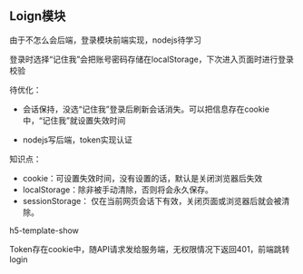 ## Loign模块

由于不怎么会后端，登录模块前端实现，nodejs待学习

登录时选择“记住我”会把账号密码存储在localStorage，下次进入页面时进行登录校验

待优化：

+ 会话保持，没选“记住我”登录后刷新会话消失。可以把信息存在cookie中，“记住我”就设置失效时间

+ nodejs写后端，token实现认证

知识点：

+ cookie：可设置失效时间，没有设置的话，默认是关闭浏览器后失效
+ localStorage：除非被手动清除，否则将会永久保存。
+ sessionStorage： 仅在当前网页会话下有效，关闭页面或浏览器后就会被清除。

h5-template-show

Token存在cookie中，随API请求发给服务端，无权限情况下返回401，前端跳转login
